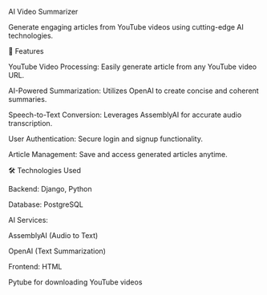 AI Video Summarizer

Generate engaging articles from YouTube videos using cutting-edge AI technologies.


🚀 Features

YouTube Video Processing: Easily generate article from any YouTube video URL.

AI-Powered Summarization: Utilizes OpenAI to create concise and coherent summaries.

Speech-to-Text Conversion: Leverages AssemblyAI for accurate audio transcription.

User Authentication: Secure login and signup functionality.

Article Management: Save and access generated articles anytime.


🛠️ Technologies Used

Backend: Django, Python

Database: PostgreSQL

AI Services:

AssemblyAI (Audio to Text)

OpenAI (Text Summarization)

Frontend: HTML

Pytube for downloading YouTube videos
